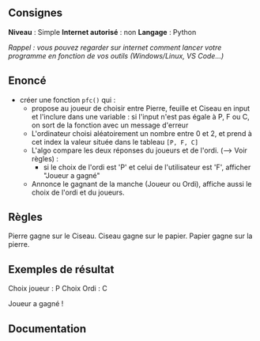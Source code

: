 ## Consignes

**Niveau** : Simple
**Internet autorisé** : non
**Langage** : Python

_Rappel : vous pouvez regarder sur internet comment lancer votre programme en fonction de vos outils (Windows/Linux, VS Code...)_

## Enoncé

- créer une fonction `pfc()` qui : 
    - propose au joueur de choisir entre Pierre, feuille et Ciseau en input et l'inclure dans une variable : si l'input n'est pas égale à P, F ou C, on sort de la fonction avec un message d'erreur
    - L'ordinateur choisi aléatoirement un nombre entre 0 et 2, et prend à cet index la valeur située dans le tableau `[P, F, C]`
    - L'algo compare les deux réponses du joueurs et de l'ordi. (--> Voir règles) :
	    - si le choix de l'ordi est 'P' et celui de l'utilisateur est 'F', afficher "Joueur a gagné"
    - Annonce le gagnant de la manche (Joueur ou Ordi), affiche aussi le choix de l'ordi et du joueurs.

## Règles

Pierre gagne sur le Ciseau.
Ciseau gagne sur le papier.
Papier gagne sur la pierre.

## Exemples de résultat

Choix joueur : P
Choix Ordi : C

Joueur a gagné !

## Documentation


